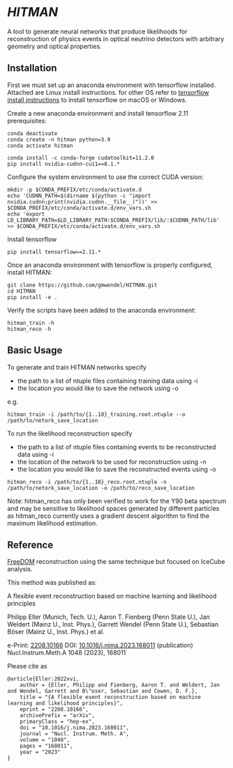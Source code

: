 # *HITMAN*

A tool to generate neural networks that produce likelihoods for reconstruction of physics events in optical neutrino
detectors with arbitrary geometry and optical properties.  




## Installation

First we must set up an anaconda environment with tensorflow installed.  Attached are Linux install instructions. for 
other OS refer to [tensorflow install instructions](https://www.tensorflow.org/install/pip)
to install tensorflow on macOS or Windows.


Create a new anaconda environment and install tensorflow 2.11 prerequisites:
```
conda deactivate
conda create -n hitman python=3.9
conda activate hitman 

conda install -c conda-forge cudatoolkit=11.2.0
pip install nvidia-cudnn-cu11==8.1.*
```

Configure the system environment to use the correct CUDA version:
```
mkdir -p $CONDA_PREFIX/etc/conda/activate.d
echo 'CUDNN_PATH=$(dirname $(python -c "import nvidia.cudnn;print(nvidia.cudnn.__file__)"))' >> $CONDA_PREFIX/etc/conda/activate.d/env_vars.sh
echo 'export LD_LIBRARY_PATH=$LD_LIBRARY_PATH:$CONDA_PREFIX/lib/:$CUDNN_PATH/lib' >> $CONDA_PREFIX/etc/conda/activate.d/env_vars.sh
```

Install tensorflow
```
pip install tensorflow==2.11.*
```

Once an anaconda environment with tensorflow is properly configured, install HITMAN:
```
git clone https://github.com/gmwendel/HITMAN.git
cd HITMAN
pip install -e .
```
Verify the scripts have been added to the anaconda environment:
```
hitman_train -h
hitman_reco -h
```

## Basic Usage
To generate and train HITMAN networks specify 

* the path to a list of ntuple files containing training data using -i
* the location you would like to save the network using -o

e.g.
```
hitman_train -i /path/to/{1..10}_training.root.ntuple --o /path/to/netork_save_location
```

To run the likelihood reconstruction specify

* the path to a list of ntuple files containing events to be reconstructed data using -i
* the location of the network to be used for reconstruction using -n
* the location you would like to save the reconstructed events using -o

```
hitman_reco -i /path/to/{1..10}_reco.root.ntuple -n /path/to/netork_save_location -o /path/to/reco_save_location
```

Note: hitman_reco has only been verified to work for the Y90 beta spectrum and may be sensitive to likelihood spaces 
generated by different particles as hitman_reco currently uses a gradient descent algorithm to find the maximum likelihood estimation.



## Reference

[FreeDOM](https://github.com/philippeller/freeDOM/) reconstruction using the same technique but focused on IceCube analysis.

This method was published as:

A flexible event reconstruction based on machine learning and likelihood principles

Philipp Eller (Munich, Tech. U.), Aaron T. Fienberg (Penn State U.), Jan Weldert (Mainz U., Inst. Phys.), Garrett Wendel (Penn State U.), Sebastian Böser (Mainz U., Inst. Phys.) et al.

e-Print: [2208.10166](https://arxiv.org/abs/2208.10166)
DOI: [10.1016/j.nima.2023.168011](https://doi.org/10.1016/j.nima.2023.168011) (publication) 
Nucl.Instrum.Meth.A 1048 (2023), 168011

Please cite as
```
@article{Eller:2022xvi,
    author = {Eller, Philipp and Fienberg, Aaron T. and Weldert, Jan and Wendel, Garrett and B\"oser, Sebastian and Cowen, D. F.},
    title = "{A flexible event reconstruction based on machine learning and likelihood principles}",
    eprint = "2208.10166",
    archivePrefix = "arXiv",
    primaryClass = "hep-ex",
    doi = "10.1016/j.nima.2023.168011",
    journal = "Nucl. Instrum. Meth. A",
    volume = "1048",
    pages = "168011",
    year = "2023"
}
